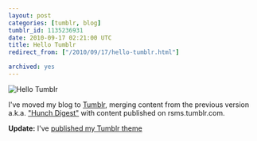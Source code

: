 ```yaml
---
layout: post
categories: [tumblr, blog]
tumblr_id: 1135236931  
date: 2010-09-17 02:21:00 UTC
title: Hello Tumblr
redirect_from: ["/2010/09/17/hello-tumblr.html"]

archived: yes
---
```


![Hello Tumblr](//farm5.static.flickr.com/4091/4997683492_b9ec1aa2d9_o.jpg)

I've moved my blog to [Tumblr](http://www.tumblr.com/), merging content from the previous version a.k.a. ["Hunch Digest"](http://hunch.se/stuff/hunch-digest-blog-archive/) with content published on rsms.tumblr.com.

**Update:** I've [published my Tumblr theme](http://rsms.me/2010/09/17/tumblr-theme.html)